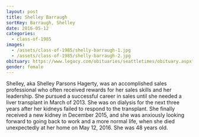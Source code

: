 ```yaml
---
layout: post
title: Shelley Barraugh
sortKey: Barraugh, Shelley
date: 2016-05-12
categories:
  - class-of-1985
images:
  - /assets/class-of-1985/shelly-barraugh-1.jpg
  - /assets/class-of-1985/shelly-barraugh-2.jpg
obituary: https://www.legacy.com/obituaries/seattletimes/obituary.aspx?n=shelley-parsons-hagerty&pid=180042675
gender: female
---
```

Shelley, aka Shelley Parsons Hagerty, was an accomplished sales professional who often received rewards for her sales skills and her leadership. She pursued a successful career in sales until she needed a liver transplant in March of 2013. She was on dialysis for the next three years after her kidneys failed to respond to the transplant. She finally received a new kidney in December 2015, and she was anxiously looking forward to going back to work and a more normal life, when she died unexpectedly at her home on May 12, 2016.  She was 48 years old.
